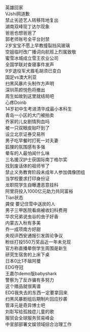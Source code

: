 英雄回家  
VJshi网道歉  
禁止劣迹艺人转移阵地复出  
湖南双峰现丁达尔现象  
爸爸也想爸爸了  
郭老师账号全平台封禁  
2岁宝宝不愿上早教撞裂挡风玻璃  
空姐临时改广播词向航班上烈属致敬  
蜜雪冰城成立雪王农业公司  
全国学联对查寝事件发声  
9岁退役军犬眉毛胡须已变白  
国足vs澳大利亚  
扫黑风暴片头制作方声明  
深圳茶颜悦色将撤出  
周生如故到这里就结局吧  
心疼Doinb  
14岁初中生考进清华成最小本科生  
青岛一小区的大门被拍卖  
乔家的儿女剧情狗血吗  
被一只双眼皮贴吓到了  
设立北京证券交易所  
男子吃早餐时打死一对夫妻  
狐狸的氛围感有多强  
晕车的人最怕闻什么味  
三名援汉护士获国际南丁格尔奖  
找到废话体的祖师爷了  
禁止义务教育阶段未成年人参加偶像团组  
当学校要求打印身份证  
龙职院学生自曝遭恶意挂科  
阿里将投入1000亿元助力共同富裕  
Tian状态  
龚俊 要记住雪中送炭的人  
男子三甲医院看病被收妇科费用  
华农兄弟说虫谷的虫子好香  
内蒙古入秋有多美  
乔一成项南方好甜  
央视评西安通报引发舆论争议  
粉丝打投550万奖品近一年未兑现  
官方称直播晕倒学生周围是新生  
研究生宿舍的上床下桌  
日本0比1不敌阿曼  
EDG夺冠  
王嘉尔demo版babyshark  
警察为了反诈骗有多努力  
这个赠品就很离谱  
EDG我失去的东西一定要拿回来  
扫黑风暴剧组后期制片回应抄袭  
管泽元是奇异博士吧  
刘彰写给孤独症儿童的歌  
服贸会全球服务贸易峰会  
中宣部部署文娱领域综合治理工作  
